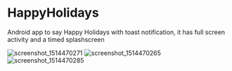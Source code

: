 # HappyHolidays
Android app to say Happy Holidays with toast notification, it has full screen activity and a timed splashscreen


![screenshot_1514470271](https://user-images.githubusercontent.com/34031260/34413279-9ebfe28e-ebe2-11e7-8a29-be8c986bf0ed.png)
![screenshot_1514470265](https://user-images.githubusercontent.com/34031260/34413281-9f497f4e-ebe2-11e7-9404-025fb0058b63.png)
![screenshot_1514470285](https://user-images.githubusercontent.com/34031260/34413283-a04cad26-ebe2-11e7-8a2b-19de5cdf378d.png)
